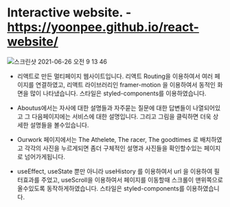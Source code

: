 # Interactive website. - https://yoonpee.github.io/react-website/
![스크린샷 2021-06-26 오전 9 13 46](https://user-images.githubusercontent.com/73012145/123495509-f627b780-d65e-11eb-9e4a-53336a5bda09.png)



* 리액트로 만든 멀티페이지 웹사이트입니다. 리액트 Routing을 이용하여서 여러 페이지를 연결하였고, 리액트 라이브러리인 framer-motion 을 이용하여서 동적인 화면을 많이 나타냈습니다. 스타일은 styled-components를 이용하였습니다.

* Aboutus에서는 자사에 대한 설명들과 자주묻는 질문에 대한 답변들이 나열되어있고 그 다음페이지에는 서비스에 대한 설명입니다. 그리고 그림을 클릭하면 더욱 상세한 설명들을 볼수있습니다.

* Ourwork 페이지에서는 The Athelete, The racer, The goodtimes 로 배치하였고 각각의 사진을 누르게되면 좀더 구체적인 설명과 사진들을 확인할수있는 페이지로 넘어가게됩니다.

* useEffect, useState 뿐만 아니라 useHistory 를 이용하여서 url 을 이용하여 필터효과를 주었고, useScroll을 이용하여서 페이지를 이동할때 스크롤이 맨위쪽으로 올수있도록 동작하게하였습니다. 스타일은 styled-components를 이용하였습니다.
